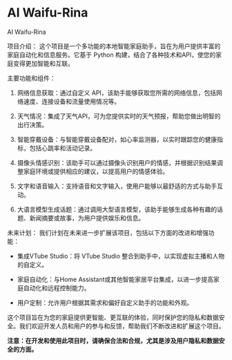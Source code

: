 # AI Waifu-Rina
 AI Waifu-Rina

项目介绍：
这个项目是一个多功能的本地智能家庭助手，旨在为用户提供丰富的家庭自动化和信息服务。它基于 Python 构建，结合了各种技术和API，使您的家庭变得更加智能和互联。

主要功能和组件：
1. 网络信息获取：通过自定义 API，该助手能够获取您所需的网络信息，包括网络速度、连接设备和流量使用情况等。

2. 天气情况：集成了天气API，可为您提供实时的天气预报，帮助您做出明智的出行决策。

3. 智能穿戴设备：与智能穿戴设备配对，如心率监测器，以实时跟踪您的健康指标，包括心跳率和活动记录。

4. 摄像头情感识别：该助手可以通过摄像头识别用户的情感，并根据识别结果调整家庭环境或提供相应的建议，以提高用户的情感体验。

5. 文字和语音输入：支持语音和文字输入，使用户能够以最舒适的方式与助手互动。

6. 大语言模型生成话题：通过调用大型语言模型，该助手能够生成各种有趣的话题、新闻摘要或故事，为用户提供娱乐和信息。

未来计划：
我们计划在未来进一步扩展该项目，包括以下方面的改进和增强功能：
- 集成VTube Studio：将 VTube Studio 整合到助手中，以实现虚拟主播和人物的自定义。

- 家庭自动化：与Home Assistant或其他智能家居平台集成，以进一步提高家庭自动化和远程控制能力。

- 用户定制：允许用户根据其需求和偏好自定义助手的功能和外观。

这个项目旨在为您的家庭提供更智能、更互联的体验，同时保护您的隐私和数据安全。我们欢迎开发人员和用户的参与和反馈，帮助我们不断改进和扩展这个项目。

**注意：在开发和使用此项目时，请确保合法和合规，尤其是涉及用户隐私和数据安全的方面。**